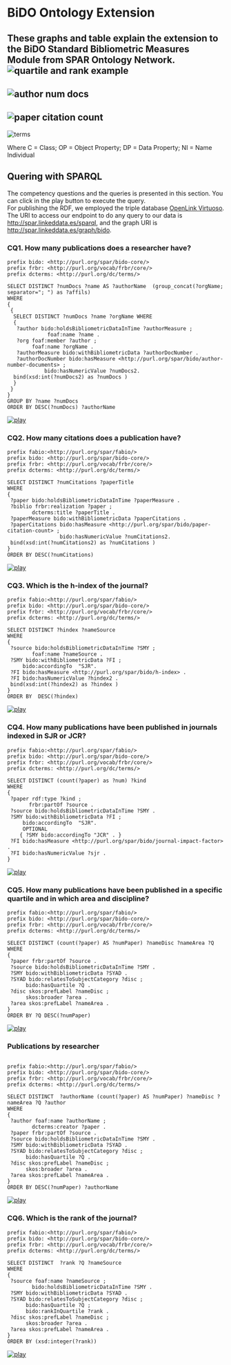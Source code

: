 # BiDO Ontology Extension
These graphs and table explain the extension to the BiDO Standard Bibliometric Measures Module from SPAR Ontology Network.
![quartile and rank example](https://user-images.githubusercontent.com/43136359/49281638-56492380-f48d-11e8-8c7e-334c1bbf89e1.jpeg)
-----------------------------------------------------------------------------------------------------------------------------------
![author num docs](https://user-images.githubusercontent.com/43136359/49667421-f91f1600-fa28-11e8-90e6-cb98664321c1.jpeg)
-----------------------------------------------------------------------------------------------------------------------------------
![paper citation count](https://user-images.githubusercontent.com/43136359/49667442-105e0380-fa29-11e8-8aa2-9d1a9f745fc5.jpeg)
-----------------------------------------------------------------------------------------------------------------------------------
![terms](https://user-images.githubusercontent.com/43136359/49304551-f6726d00-f4cc-11e8-8b63-06f48ebe3fac.JPG)

Where C = Class; OP = Object Property; DP = Data Property; NI = Name Individual

## Quering with SPARQL  
The competency questions and the queries is presented in this section. You can click in the play button to execute the query.  
For publishing the RDF, we employed the triple database [OpenLink Virtuoso](https://virtuoso.openlinksw.com/). The URI to access our endpoint to do any query to our data is http://spar.linkeddata.es/sparql, and the graph URI is http://spar.linkeddata.es/graph/bido.

### CQ1. How many publications does a researcher have?
```
prefix bido: <http://purl.org/spar/bido-core/>  
prefix frbr: <http://purl.org/vocab/frbr/core/>  
prefix dcterms: <http://purl.org/dc/terms/>  

SELECT DISTINCT ?numDocs ?name AS ?authorName  (group_concat(?orgName; separator="; ") as ?affils)  
WHERE  
{  
 {
  SELECT DISTINCT ?numDocs ?name ?orgName WHERE 
  {
   ?author bido:holdsBibliometricDataInTime ?authorMeasure ;   
             foaf:name ?name .  
   ?org foaf:member ?author ;  
        foaf:name ?orgName .  
   ?authorMeasure bido:withBibliometricData ?authorDocNumber .  
   ?authorDocNumber bido:hasMeasure <http://purl.org/spar/bido/author-number-documents> ;  
            bido:hasNumericValue ?numDocs2.  
  bind(xsd:int(?numDocs2) as ?numDocs )  
  }  
 }
} 
GROUP BY ?name ?numDocs  
ORDER BY DESC(?numDocs) ?authorName  
```
[![play](https://user-images.githubusercontent.com/43136359/47848297-3959fb80-ddce-11e8-8124-4f86d53d4d2a.png)](https://bit.ly/2L5bgIz)  
### CQ2. How many citations does a publication have? 
```
prefix fabio:<http://purl.org/spar/fabio/>  
prefix bido: <http://purl.org/spar/bido-core/>  
prefix frbr: <http://purl.org/vocab/frbr/core/>      
prefix dcterms: <http://purl.org/dc/terms/>  
  
SELECT DISTINCT ?numCitations ?paperTitle  
WHERE  
{  
 ?paper bido:holdsBibliometricDataInTime ?paperMeasure .  
 ?biblio frbr:realization ?paper ;  
        dcterms:title ?paperTitle .  
 ?paperMeasure bido:withBibliometricData ?paperCitations .  
 ?paperCitations bido:hasMeasure <http://purl.org/spar/bido/paper-citation-count> ;  
                 bido:hasNumericValue ?numCitations2.  
 bind(xsd:int(?numCitations2) as ?numCitations )  
}  
ORDER BY DESC(?numCitations)  
```
[![play](https://user-images.githubusercontent.com/43136359/47848297-3959fb80-ddce-11e8-8124-4f86d53d4d2a.png)](https://bit.ly/2Qhzx37)  
### CQ3. Which is the h-index of the journal?
```
prefix fabio:<http://purl.org/spar/fabio/>  
prefix bido: <http://purl.org/spar/bido-core/>  
prefix frbr: <http://purl.org/vocab/frbr/core/>     
prefix dcterms: <http://purl.org/dc/terms/>  
  
SELECT DISTINCT ?hindex ?nameSource  
WHERE  
{  
 ?source bido:holdsBibliometricDataInTime ?SMY ;  
        foaf:name ?nameSource .      
 ?SMY bido:withBibliometricData ?FI ;  
     bido:accordingTo  "SJR".  
 ?FI bido:hasMeasure <http://purl.org/spar/bido/h-index> .  
 ?FI bido:hasNumericValue ?hindex2 .  
 bind(xsd:int(?hindex2) as ?hindex )  
}  
ORDER BY  DESC(?hindex)  
```
[![play](https://user-images.githubusercontent.com/43136359/47848297-3959fb80-ddce-11e8-8124-4f86d53d4d2a.png)](https://bit.ly/2L5bgIz)  
### CQ4. How many publications have been published in journals indexed in SJR or JCR?
```
prefix fabio:<http://purl.org/spar/fabio/>  
prefix bido: <http://purl.org/spar/bido-core/>  
prefix frbr: <http://purl.org/vocab/frbr/core/>      
prefix dcterms: <http://purl.org/dc/terms/>  
  
SELECT DISTINCT (count(?paper) as ?num) ?kind  
WHERE  
{  
 ?paper rdf:type ?kind ;  
       frbr:partOf ?source .  
 ?source bido:holdsBibliometricDataInTime ?SMY .        
 ?SMY bido:withBibliometricData ?FI ;  
     bido:accordingTo  "SJR".  
     OPTIONAL  
    { ?SMY bido:accordingTo "JCR" . }  
 ?FI bido:hasMeasure <http://purl.org/spar/bido/journal-impact-factor> .  
 ?FI bido:hasNumericValue ?sjr .  
}  
```
[![play](https://user-images.githubusercontent.com/43136359/47848297-3959fb80-ddce-11e8-8124-4f86d53d4d2a.png)](https://bit.ly/2S76NYc)  
### CQ5. How many publications have been published in a specific quartile and in which area and discipline?
```
prefix fabio:<http://purl.org/spar/fabio/>  
prefix bido: <http://purl.org/spar/bido-core/>  
prefix frbr: <http://purl.org/vocab/frbr/core/>      
prefix dcterms: <http://purl.org/dc/terms/>  
  
SELECT DISTINCT (count(?paper) AS ?numPaper) ?nameDisc ?nameArea ?Q  
WHERE  
{  
 ?paper frbr:partOf ?source .  
 ?source bido:holdsBibliometricDataInTime ?SMY .  
 ?SMY bido:withBibliometricData ?SYAD .  
 ?SYAD bido:relatesToSubjectCategory ?disc ;  
      bido:hasQuartile ?Q .  
 ?disc skos:prefLabel ?nameDisc ;  
      skos:broader ?area .  
 ?area skos:prefLabel ?nameArea .  
}  
ORDER BY ?Q DESC(?numPaper)  
```
[![play](https://user-images.githubusercontent.com/43136359/47848297-3959fb80-ddce-11e8-8124-4f86d53d4d2a.png)](https://bit.ly/2BsF7HP)  
### Publications by researcher 
```
  
prefix fabio:<http://purl.org/spar/fabio/>  
prefix bido: <http://purl.org/spar/bido-core/>  
prefix frbr: <http://purl.org/vocab/frbr/core/>      
prefix dcterms: <http://purl.org/dc/terms/>  
  
SELECT DISTINCT  ?authorName (count(?paper) AS ?numPaper) ?nameDisc ?nameArea ?Q ?author  
WHERE  
{  
 ?author foaf:name ?authorName ;  
        dcterms:creator ?paper .  
 ?paper frbr:partOf ?source .  
 ?source bido:holdsBibliometricDataInTime ?SMY .  
 ?SMY bido:withBibliometricData ?SYAD .  
 ?SYAD bido:relatesToSubjectCategory ?disc ;  
      bido:hasQuartile ?Q .  
 ?disc skos:prefLabel ?nameDisc ;  
      skos:broader ?area .  
 ?area skos:prefLabel ?nameArea .  
}  
ORDER BY DESC(?numPaper) ?authorName  
```
[![play](https://user-images.githubusercontent.com/43136359/47848297-3959fb80-ddce-11e8-8124-4f86d53d4d2a.png)](https://bit.ly/2PMo8sK)   
### CQ6. Which is the rank of the journal?
```
prefix fabio:<http://purl.org/spar/fabio/>  
prefix bido: <http://purl.org/spar/bido-core/>  
prefix frbr: <http://purl.org/vocab/frbr/core/>      
prefix dcterms: <http://purl.org/dc/terms/>  
  
SELECT DISTINCT  ?rank ?Q ?nameSource  
WHERE  
{  
 ?source foaf:name ?nameSource ;  
        bido:holdsBibliometricDataInTime ?SMY .  
 ?SMY bido:withBibliometricData ?SYAD .  
 ?SYAD bido:relatesToSubjectCategory ?disc ;  
      bido:hasQuartile ?Q ;  
      bido:rankInQuartile ?rank .  
 ?disc skos:prefLabel ?nameDisc ;  
      skos:broader ?area .  
 ?area skos:prefLabel ?nameArea .  
}  
ORDER BY (xsd:integer(?rank))  
```
[![play](https://user-images.githubusercontent.com/43136359/47848297-3959fb80-ddce-11e8-8124-4f86d53d4d2a.png)](https://bit.ly/2S7coxG)  

